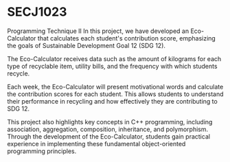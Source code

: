 # SECJ1023
Programming Technique II
  In this project, we have developed an Eco-Calculator that calculates each student's contribution score, emphasizing the goals of Sustainable Development Goal 12 (SDG 12).

  The Eco-Calculator receives data such as the amount of kilograms for each type of recyclable item, utility bills, and the frequency with which students recycle.

  Each week, the Eco-Calculator will present motivational words and calculate the contribution scores for each student. This allows students to understand their performance in recycling and how effectively they are contributing to SDG 12.

  This project also highlights key concepts in C++ programming, including association, aggregation, composition, inheritance, and polymorphism. Through the development of the Eco-Calculator, students gain practical experience in implementing these fundamental object-oriented programming principles.
